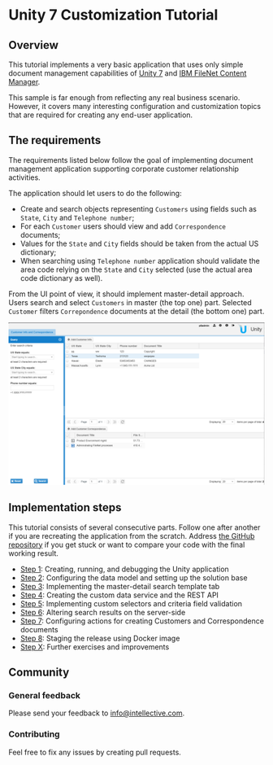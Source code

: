 # Unity 7 Customization Tutorial

## Overview
This tutorial implements a very basic application that uses only simple document management capabilities of 
[Unity 7](https://www.intellective.com/unity) and
[IBM FileNet Content Manager](https://www.ibm.com/products/filenet-content-manager).

This sample is far enough from reflecting any real business scenario. However, it covers many interesting 
configuration and customization topics that are required for creating any end-user application.

## The requirements
The requirements listed below follow the goal of implementing document management application supporting
corporate customer relationship activities.

The application should let users to do the following:

* Create and search objects representing `Customers` using fields such as `State`, `City` and `Telephone number`;
* For each `Customer` users should view and add `Correspondence` documents;
* Values for the `State` and `City` fields should be taken from the actual US dictionary;
* When searching using `Telephone number` application should validate the area code relying on the `State` and `City`
selected (use the actual area code dictionary as well).

From the UI point of view, it should implement master-detail approach. Users search and select `Customers` in master
(the top one) part. Selected `Customer` filters `Correpondence` documents at the detail (the bottom one) part.

![Screenshot - the final result](./images/screenshot-final-result.png)

## Implementation steps
This tutorial consists of several consecutive parts.
Follow one after another if you are recreating the application from the scratch.
Address [the GitHub repository](https://github.com/intellective-oss/u7-samples-crm-app) if you get stuck or want to compare your code with the final working result.

* [Step 1](./step1-creating-project.md): Creating, running, and debugging the Unity application
* [Step 2](./step2-solution-base.md): Configuring the data model and setting up the solution base
* [Step 3](./step3-implementing-master-detail.md): Implementing the master-detail search template tab
* [Step 4](./step4-creating-data-service.md): Creating the custom data service and the REST API
* [Step 5](./step5-selectors-and-validation.md): Implementing custom selectors and criteria field validation
* [Step 6](./step6-altering-search-result.md): Altering search results on the server-side
* [Step 7](./step7-custom-actions.md): Configuring actions for creating Customers and Correspondence documents
* [Step 8](./step8-staging-the-release.md): Staging the release using Docker image
* [Step X](./stepX-further-exercises.md): Further exercises and improvements

## Community
### General feedback
Please send your feedback to [info@intellective.com](mailto:info@intellective.com).
### Contributing
Feel free to fix any issues by creating pull requests.